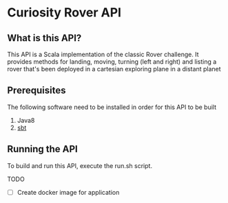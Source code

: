 # Curiosity Rover API

## What is this API?
This API is a Scala implementation of the classic Rover challenge.
It provides methods for landing, moving, turning (left and right) and listing
a rover that's been deployed in a cartesian exploring plane in a distant planet

## Prerequisites

The following software need to be installed in order for this API to be built

1. Java8
2. [sbt](https://www.scala-sbt.org/1.x/docs/Installing-sbt-on-Mac.html)

## Running the API

To build and run this API, execute the run.sh script. 

TODO

- [ ] Create docker image for application
